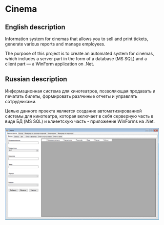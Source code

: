 # Cinema

## English description

Information system for cinemas that allows you to sell and print tickets, generate various reports and manage employees.

The purpose of this project is to create an automated system for cinemas, which includes a server part in the form of a database (MS SQL) and a client part — a WinForm application on .Net.

## Russian description
Информационная система для кинотеатров, позволяющая продавать и печатать билеты, формировать разлчиные отчеты и управлять сотрудниками.

Целью данного проекта является создание автоматизированной системы для кинотеатра, которая включает в себя серверную часть в виде БД (MS SQL) и клиентскую часть - приложение WinForms на .Net.

![Главное окно программы](https://github.com/snikitin-de/Cinema/raw/master/Cinema.png)
